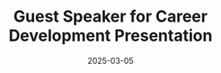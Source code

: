 ---
title: "Guest Speaker for Career Development Presentation"
date: 2025-03-05
image: /assets/images/news/2025-03-05_bil_299_seminar_group.jpeg
image_width: 150
summary: >
  **Lucas Carbajal** shared his path from recent graduate to Research Associate in BIL 299’s career development seminar.
team_links:
  - text: "Lucas Carbajal"
    href: "/pages/team/#lucas-carbajal"
---